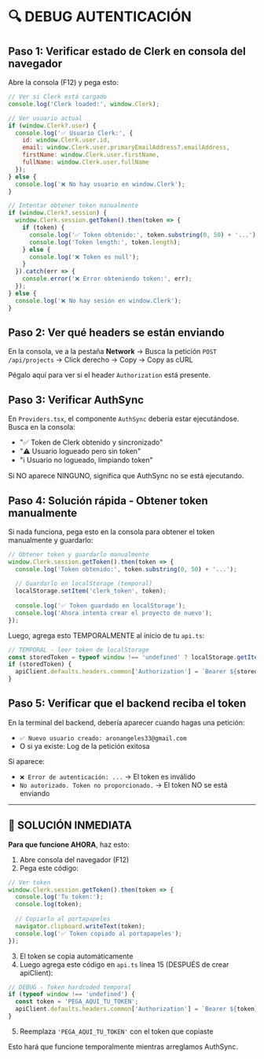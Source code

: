 # 🔍 DEBUG AUTENTICACIÓN

## Paso 1: Verificar estado de Clerk en consola del navegador

Abre la consola (F12) y pega esto:

```javascript
// Ver si Clerk está cargado
console.log('Clerk loaded:', window.Clerk);

// Ver usuario actual
if (window.Clerk?.user) {
  console.log('✅ Usuario Clerk:', {
    id: window.Clerk.user.id,
    email: window.Clerk.user.primaryEmailAddress?.emailAddress,
    firstName: window.Clerk.user.firstName,
    fullName: window.Clerk.user.fullName
  });
} else {
  console.log('❌ No hay usuario en window.Clerk');
}

// Intentar obtener token manualmente
if (window.Clerk?.session) {
  window.Clerk.session.getToken().then(token => {
    if (token) {
      console.log('✅ Token obtenido:', token.substring(0, 50) + '...');
      console.log('Token length:', token.length);
    } else {
      console.log('❌ Token es null');
    }
  }).catch(err => {
    console.error('❌ Error obteniendo token:', err);
  });
} else {
  console.log('❌ No hay sesión en window.Clerk');
}
```

## Paso 2: Ver qué headers se están enviando

En la consola, ve a la pestaña **Network** → Busca la petición `POST /api/projects` → Click derecho → Copy → Copy as cURL

Pégalo aquí para ver si el header `Authorization` está presente.

## Paso 3: Verificar AuthSync

En `Providers.tsx`, el componente `AuthSync` debería estar ejecutándose. Busca en la consola:
- "✅ Token de Clerk obtenido y sincronizado"
- "⚠️ Usuario logueado pero sin token"
- "ℹ️ Usuario no logueado, limpiando token"

Si NO aparece NINGUNO, significa que AuthSync no se está ejecutando.

## Paso 4: Solución rápida - Obtener token manualmente

Si nada funciona, pega esto en la consola para obtener el token manualmente y guardarlo:

```javascript
// Obtener token y guardarlo manualmente
window.Clerk.session.getToken().then(token => {
  console.log('Token obtenido:', token.substring(0, 50) + '...');
  
  // Guardarlo en localStorage (temporal)
  localStorage.setItem('clerk_token', token);
  
  console.log('✅ Token guardado en localStorage');
  console.log('Ahora intenta crear el proyecto de nuevo');
});
```

Luego, agrega esto TEMPORALMENTE al inicio de tu `api.ts`:

```typescript
// TEMPORAL - leer token de localStorage
const storedToken = typeof window !== 'undefined' ? localStorage.getItem('clerk_token') : null;
if (storedToken) {
  apiClient.defaults.headers.common['Authorization'] = `Bearer ${storedToken}`;
}
```

## Paso 5: Verificar que el backend reciba el token

En la terminal del backend, debería aparecer cuando hagas una petición:
- `✅ Nuevo usuario creado: aronangeles33@gmail.com`
- O si ya existe: Log de la petición exitosa

Si aparece:
- `❌ Error de autenticación: ...` → El token es inválido
- `No autorizado. Token no proporcionado.` → El token NO se está enviando

---

## 🎯 SOLUCIÓN INMEDIATA

**Para que funcione AHORA**, haz esto:

1. Abre consola del navegador (F12)
2. Pega este código:

```javascript
// Ver token
window.Clerk.session.getToken().then(token => {
  console.log('Tu token:');
  console.log(token);
  
  // Copiarlo al portapapeles
  navigator.clipboard.writeText(token);
  console.log('✅ Token copiado al portapapeles');
});
```

3. El token se copia automáticamente
4. Luego agrega este código en `api.ts` línea 15 (DESPUÉS de crear apiClient):

```typescript
// DEBUG - Token hardcoded temporal
if (typeof window !== 'undefined') {
  const token = 'PEGA_AQUI_TU_TOKEN';
  apiClient.defaults.headers.common['Authorization'] = `Bearer ${token}`;
}
```

5. Reemplaza `'PEGA_AQUI_TU_TOKEN'` con el token que copiaste

Esto hará que funcione temporalmente mientras arreglamos AuthSync.

